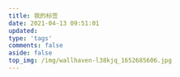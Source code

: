 ```yaml
---
title: 我的标签
date: 2021-04-13 09:51:01
updated:
type: 'tags'
comments: false
aside: false
top_img: /img/wallhaven-l38kjq_1652685606.jpg
---
```









